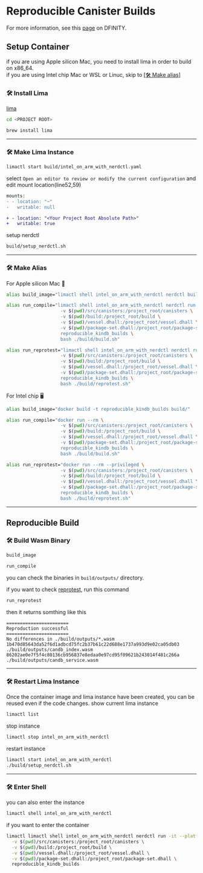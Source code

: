 
# Reproducible Canister Builds
For more information, see this [page](https://internetcomputer.org/docs/current/developer-docs/backend/reproducible-builds) on DFINITY.
## Setup Container
if you are using Apple silicon Mac, you need to install lima in order to build on x86_64.  
if you are using Intel chip Mac or WSL or Linuc, skip to [[🛠 Make alias]](#🛠-make-alias)

### 🛠 Install Lima
[lima](https://github.com/lima-vm/lima)

```bash
cd <PROJECT ROOT>
```

```bash
brew install lima
```
---
### 🛠 Make Lima Instance
```bash
limactl start build/intel_on_arm_with_nerdctl.yaml
```
select `Open an editor to review or modify the current configuration` and edit mount location(line52,59)
```diff
mounts:
- - location: "~"
-   writable: null

+ - location: "<Your Project Root Absolute Path>"
+   writable: true
```
setup nerdctl 
```bash
build/setup_nerdctl.sh
```
---
### 🛠 Make Alias
For Apple silicon Mac 🍎
```bash
alias build_image="limactl shell intel_on_arm_with_nerdctl nerdctl build --platform=amd64 -t reproducible_kindb_builds build/"

alias run_compile="limactl shell intel_on_arm_with_nerdctl nerdctl run --platform=amd64 --rm \
                    -v $(pwd)/src/canisters:/project_root/canisters \
                    -v $(pwd)/build:/project_root/build \
                    -v $(pwd)/vessel.dhall:/project_root/vessel.dhall \
                    -v $(pwd)/package-set.dhall:/project_root/package-set.dhall \
                    reproducible_kindb_builds \
                    bash ./build/build.sh"

alias run_reprotest="limactl shell intel_on_arm_with_nerdctl nerdctl run --platform=amd64 --rm --privileged \
                    -v $(pwd)/src/canisters:/project_root/canisters \
                    -v $(pwd)/build:/project_root/build \
                    -v $(pwd)/vessel.dhall:/project_root/vessel.dhall \
                    -v $(pwd)/package-set.dhall:/project_root/package-set.dhall \
                    reproducible_kindb_builds \
                    bash ./build/reprotest.sh"
```

For Intel chip 🖥 
```bash
alias build_image="docker build -t reproducible_kindb_builds build/"

alias run_compile="docker run --rm \
                    -v $(pwd)/src/canisters:/project_root/canisters \
                    -v $(pwd)/build:/project_root/build \
                    -v $(pwd)/vessel.dhall:/project_root/vessel.dhall \
                    -v $(pwd)/package-set.dhall:/project_root/package-set.dhall \
                    reproducible_kindb_builds \
                    bash ./build/build.sh"

alias run_reprotest="docker run --rm --privileged \
                    -v $(pwd)/src/canisters:/project_root/canisters \
                    -v $(pwd)/build:/project_root/build \
                    -v $(pwd)/vessel.dhall:/project_root/vessel.dhall \
                    -v $(pwd)/package-set.dhall:/project_root/package-set.dhall \
                    reproducible_kindb_builds \
                    bash ./build/reprotest.sh"
```
---
## Reproducible Build
### 🛠 Build Wasm Binary
```bash
build_image
```
```bash
run_compile
```
you can check the binaries in `build/outputs/` directory.

if you want to check [reprotest](https://salsa.debian.org/reproducible-builds/reprotest), run this command
```bash
run_reprotest
```
then it returns somthing like this
```
=======================
Reproduction successful
=======================
No differences in ./build/outputs/*.wasm
1b470d85643da52f6d1adbcd75fc2b37b61c22d688e1737a993d9e02ca05db03  ./build/outputs/candb_index.wasm
86202ae0e7f5f4c80136cb956837e8edaa0e97cd95f09621b243014f481c266a  ./build/outputs/candb_service.wasm
```
---
### 🛠 Restart Lima Instance
Once the container image and lima instance have been created, you can be reused even if the code changes.
show current lima instance
```bash
limactl list
```
stop instance
```bash
limactl stop intel_on_arm_with_nerdctl
```
restart instance
```bash
limactl start intel_on_arm_with_nerdctl
./build/setup_nerdctl.sh
```
---
### 🛠 Enter Shell
you can also enter the instance
```bash
limactl shell intel_on_arm_with_nerdctl
```
if you want to enter the container
```bash
limactl limactl shell intel_on_arm_with_nerdctl nerdctl run -it --platform=amd64 --rm \
  -v $(pwd)/src/canisters:/project_root/canisters \
  -v $(pwd)/build:/project_root/build \
  -v $(pwd)/vessel.dhall:/project_root/vessel.dhall \
  -v $(pwd)/package-set.dhall:/project_root/package-set.dhall \
  reproducible_kindb_builds
```